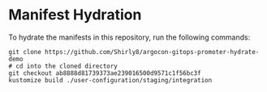 # Manifest Hydration

To hydrate the manifests in this repository, run the following commands:

```shell
git clone https://github.com/Shirly8/argocon-gitops-promoter-hydrate-demo
# cd into the cloned directory
git checkout ab8888d81739373ae239016500d9571c1f56bc3f
kustomize build ./user-configuration/staging/integration
```
